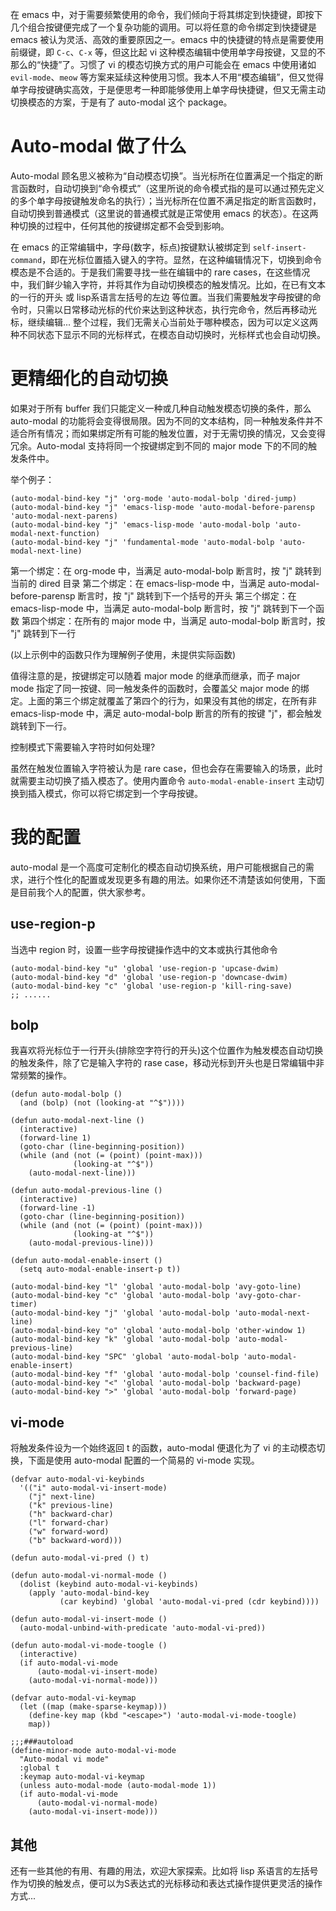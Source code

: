 在 emacs 中，对于需要频繁使用的命令，我们倾向于将其绑定到快捷键，即按下几个组合按键便完成了一个复杂功能的调用。可以将任意的命令绑定到快捷键是 emacs 被认为灵活、高效的重要原因之一。emacs 中的快捷键的特点是需要使用前缀键，即 `C-c`、`C-x` 等，但这比起 vi 这种模态编辑中使用单字母按键，又显的不那么的“快捷”了。习惯了 vi 的模态切换方式的用户可能会在 emacs 中使用诸如 `evil-mode`、`meow` 等方案来延续这种使用习惯。我本人不用“模态编辑”，但又觉得单字母按键确实高效，于是便思考一种即能够使用上单字母快捷键，但又无需主动切换模态的方案，于是有了 auto-modal 这个 package。

# Auto-modal 做了什么

Auto-modal 顾名思义被称为“自动模态切换”。当光标所在位置满足一个指定的断言函数时，自动切换到“命令模式”（这里所说的命令模式指的是可以通过预先定义的多个单字母按键触发命名的执行）；当光标所在位置不满足指定的断言函数时，自动切换到普通模式（这里说的普通模式就是正常使用 emacs 的状态）。在这两种切换的过程中，任何其他的按键绑定都不会受到影响。

在 emacs 的正常编辑中，字母(数字，标点)按键默认被绑定到 `self-insert-command`，即在光标位置插入键入的字符。显然，在这种编辑情况下，切换到命令模态是不合适的。于是我们需要寻找一些在编辑中的 rare cases，在这些情况中，我们鲜少输入字符，并将其作为自动切换模态的触发情况。比如，在已有文本的一行的开头 或 lisp系语言左括号的左边 等位置。当我们需要触发字母按键的命令时，只需以日常移动光标的代价来达到这种状态，执行完命令，然后再移动光标，继续编辑... 整个过程，我们无需关心当前处于哪种模态，因为可以定义这两种不同状态下显示不同的光标样式，在模态自动切换时，光标样式也会自动切换。

# 更精细化的自动切换

如果对于所有 buffer 我们只能定义一种或几种自动触发模态切换的条件，那么 auto-modal 的功能将会变得很局限。因为不同的文本结构，同一种触发条件并不适合所有情况；而如果绑定所有可能的触发位置，对于无需切换的情况，又会变得冗余。Auto-modal 支持将同一个按键绑定到不同的 major mode 下的不同的触发条件中。

举个例子：

```
(auto-modal-bind-key "j" 'org-mode 'auto-modal-bolp 'dired-jump)
(auto-modal-bind-key "j" 'emacs-lisp-mode 'auto-modal-before-parensp 'auto-modal-next-parens)
(auto-modal-bind-key "j" 'emacs-lisp-mode 'auto-modal-bolp 'auto-modal-next-function)
(auto-modal-bind-key "j" 'fundamental-mode 'auto-modal-bolp 'auto-modal-next-line)
```

第一个绑定：在 org-mode 中，当满足 auto-modal-bolp 断言时，按 "j" 跳转到当前的 dired 目录
第二个绑定：在 emacs-lisp-mode 中，当满足 auto-modal-before-parensp 断言时，按 "j" 跳转到下一个括号的开头
第三个绑定：在 emacs-lisp-mode 中，当满足 auto-modal-bolp 断言时，按 "j" 跳转到下一个函数
第四个绑定：在所有的 major mode 中，当满足 auto-modal-bolp 断言时，按 "j" 跳转到下一行

(以上示例中的函数只作为理解例子使用，未提供实际函数)

值得注意的是，按键绑定可以随着 major mode 的继承而继承，而子 major mode 指定了同一按键、同一触发条件的函数时，会覆盖父 major mode 的绑定。上面的第三个绑定就覆盖了第四个的行为，如果没有其他的绑定，在所有非 emacs-lisp-mode 中，满足 auto-modal-bolp 断言的所有的按键 "j"，都会触发跳转到下一行。

控制模式下需要输入字符时如何处理?

虽然在触发位置输入字符被认为是 rare case，但也会存在需要输入的场景，此时就需要主动切换了插入模态了。使用内置命令 `auto-modal-enable-insert` 主动切换到插入模式，你可以将它绑定到一个字母按键。

# 我的配置
auto-modal 是一个高度可定制化的模态自动切换系统，用户可能根据自己的需求，进行个性化的配置或发现更多有趣的用法。如果你还不清楚该如何使用，下面是目前我个人的配置，供大家参考。

## use-region-p
当选中 region 时，设置一些字母按键操作选中的文本或执行其他命令

```emacs-lisp
(auto-modal-bind-key "u" 'global 'use-region-p 'upcase-dwim)
(auto-modal-bind-key "d" 'global 'use-region-p 'downcase-dwim)
(auto-modal-bind-key "c" 'global 'use-region-p 'kill-ring-save)
;; ......
```

## bolp
我喜欢将光标位于一行开头(排除空字符行的开头)这个位置作为触发模态自动切换的触发条件，除了它是输入字符的 rase case，移动光标到开头也是日常编辑中非常频繁的操作。

```emacs-lisp
(defun auto-modal-bolp ()
  (and (bolp) (not (looking-at "^$"))))

(defun auto-modal-next-line ()
  (interactive)
  (forward-line 1)
  (goto-char (line-beginning-position))
  (while (and (not (= (point) (point-max)))
              (looking-at "^$"))
    (auto-modal-next-line)))

(defun auto-modal-previous-line ()
  (interactive)
  (forward-line -1)
  (goto-char (line-beginning-position))
  (while (and (not (= (point) (point-max)))
              (looking-at "^$"))
    (auto-modal-previous-line)))

(defun auto-modal-enable-insert ()
  (setq auto-modal-enable-insert-p t))

(auto-modal-bind-key "l" 'global 'auto-modal-bolp 'avy-goto-line)
(auto-modal-bind-key "c" 'global 'auto-modal-bolp 'avy-goto-char-timer)
(auto-modal-bind-key "j" 'global 'auto-modal-bolp 'auto-modal-next-line)
(auto-modal-bind-key "o" 'global 'auto-modal-bolp 'other-window 1)
(auto-modal-bind-key "k" 'global 'auto-modal-bolp 'auto-modal-previous-line)
(auto-modal-bind-key "SPC" 'global 'auto-modal-bolp 'auto-modal-enable-insert)
(auto-modal-bind-key "f" 'global 'auto-modal-bolp 'counsel-find-file)
(auto-modal-bind-key "<" 'global 'auto-modal-bolp 'backward-page)
(auto-modal-bind-key ">" 'global 'auto-modal-bolp 'forward-page)
```

## vi-mode
将触发条件设为一个始终返回 t 的函数，auto-modal 便退化为了 vi 的主动模态切换，下面是使用 auto-modal 配置的一个简易的 vi-mode 实现。

```
(defvar auto-modal-vi-keybinds
  '(("i" auto-modal-vi-insert-mode)
    ("j" next-line)
    ("k" previous-line)
    ("h" backward-char)
    ("l" forward-char)
    ("w" forward-word)
    ("b" backward-word)))

(defun auto-modal-vi-pred () t)

(defun auto-modal-vi-normal-mode ()
  (dolist (keybind auto-modal-vi-keybinds)
    (apply 'auto-modal-bind-key
           (car keybind) 'global 'auto-modal-vi-pred (cdr keybind))))

(defun auto-modal-vi-insert-mode ()
  (auto-modal-unbind-with-predicate 'auto-modal-vi-pred))

(defun auto-modal-vi-mode-toogle ()
  (interactive)
  (if auto-modal-vi-mode
      (auto-modal-vi-insert-mode)
    (auto-modal-vi-normal-mode)))

(defvar auto-modal-vi-keymap
  (let ((map (make-sparse-keymap)))
    (define-key map (kbd "<escape>") 'auto-modal-vi-mode-toogle)
    map))

;;;###autoload
(define-minor-mode auto-modal-vi-mode
  "Auto-modal vi mode"
  :global t
  :keymap auto-modal-vi-keymap
  (unless auto-modal-mode (auto-modal-mode 1))
  (if auto-modal-vi-mode
      (auto-modal-vi-normal-mode)
    (auto-modal-vi-insert-mode)))
```

## 其他
还有一些其他的有用、有趣的用法，欢迎大家探索。比如将 lisp 系语言的左括号作为切换的触发点，便可以为S表达式的光标移动和表达式操作提供更灵活的操作方式...
